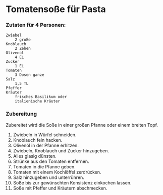 # Tomatensoße für Pasta

### Zutaten für 4 Personen:

    Zwiebel
        2 große
    Knoblauch
        2 Zehen
    Olivenöl
        4 EL
    Zucker
        1 EL
    Tomaten
        3 Dosen ganze
    Salz
        1,5 TL
    Pfeffer
    Kräuter
        frisches Basilikum oder
        italienische Kräuter

### Zubereitung

Zubereitet wird die Soße in einer großen Pfanne oder einem breiten Topf.

1. Zwiebeln in Würfel schneiden.
1. Knoblauch fein hacken.
1. Olivenöl in der Pfanne erhitzen.
1. Zwiebeln, Knoblauch und Zucker hinzugeben.
1. Alles glasig dünsten.
1. Strünke aus den Tomaten entfernen.
1. Tomaten in die Pfanne geben.
1. Tomaten mit einem Kochlöffel zerdrücken.
1. Salz hinzugeben und unterrühren.
1. Soße bis zur gewünschten Konsistenz einkochen lassen.
1. Soße mit Pfeffer und Kräutern abschmecken.